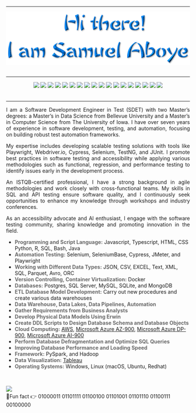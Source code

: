 ###### 
______________________________________________________________________________________________________________________________________________________

<!-- <h1 align="center"> Hi there 👋</h1>
<h1 align="center"> I'm Samuel Aboye.</h1> -->


<p align="center"><img src="/assets/logo-trans-3.png" style="display: block; margin: auto;"></p>



###### 
______________________________________________________________________________________________________________________________________________________
<p align="center">
<img src="https://img.shields.io/badge/Javascript-%23F7DF1E.svg?&style=for-the-badge&logo=javascript&logoColor=black">
<img src="https://img.shields.io/badge/Typescript-%2397A124.svg?&style=for-the-badge&logo=typescript&logoColor=black">
<img src="https://img.shields.io/badge/Node.js-%23447E9F.svg?&style=for-the-badge&logo=node.js&logoColor=white">
<img src="https://img.shields.io/badge/Python-%233776AB.svg?&style=for-the-badge&logo=python&logoColor=white">
<img src="https://img.shields.io/badge/C%2BPlus-%237F729B.svg?&style=for-the-badge&logo=cplusplus&logoColor=white">
<img src="https://img.shields.io/badge/Java-%2398D9C.svg?&style=for-the-badge&logo=java&logoColor=white">
<!-- <img src="https://img.shields.io/badge/C%23-%2339454F.svg?&style=for-the-badge&logo=c-sharp&logoColor=white"> -->
<img src="https://img.shields.io/badge/Playwright-%2356C5F.svg?&style=for-the-badge&logo=playwright&logoColor=black">
<img src="https://img.shields.io/badge/SeleniumBase-%23FF9800.svg?&style=for-the-badge&logo=seleniumbase&logoColor=white">
<img src="https://img.shields.io/badge/A11y-%238F4D2E.svg?&style=for-the-badge&logo=a11y&logoColor=black">
<img src="https://img.shields.io/badge/Selenium-%23379E31.svg?&style=for-the-badge&logo=selenium&logoColor=red">
<img src="https://img.shields.io/badge/Postman-%23FF6F00.svg?&style=for-the-badge&logo=postman&logoColor=black">
<img src="https://img.shields.io/badge/Git-%23F05033.svg?&style=for-the-badge&logo=git&logoColor=white">
<img src="https://img.shields.io/badge/Docker-%232496ED.svg?&style=for-the-badge&logo=docker&logoColor=white">
<img src="https://img.shields.io/badge/Kubernetes-%23326CE5.svg?&style=for-the-badge&logo=kubernetes&logoColor=white">
<img src="https://img.shields.io/badge/CI%2FCD-%2347A24E.svg?&style=for-the-badge&logo=circleci&logoColor=black">
<img src="https://img.shields.io/badge/Jenkins-%230050B5.svg?&style=for-the-badge&logo=jenkins&logoColor=white">
<img src="https://img.shields.io/badge/Travis%20CI-%23837F81.svg?&style=for-the-badge&logo=travisci&logoColor=black">
<img src="https://img.shields.io/badge/TDD-%2345E4C6.svg?&style=for-the-badge&logo=tdd&logoColor=white">
</p>


###### 
________________________________________________________________________________________________________________________________________________________

<p align="justify">I am a Software Development Engineer in Test (SDET) with two Master’s degrees: a Master’s in Data Science from Bellevue University and a Master’s in Computer Science from The University of Iowa. I have over seven years of experience in software development, testing, and automation, focusing on building robust test automation frameworks.</p>

<p align="justify">My expertise includes developing scalable testing solutions with tools like Playwright, Webdriver.io, Cypress, Selenium, TestNG, and JUnit. I promote best practices in software testing and accessibility while applying various methodologies such as functional, regression, and performance testing to identify issues early in the development process.</p>

<p align="justify">An ISTQB-certified professional, I have a strong background in agile methodologies and work closely with cross-functional teams. My skills in SQL and API testing ensure software quality, and I continuously seek opportunities to enhance my knowledge through workshops and industry conferences.</p>

<p align="justify">As an accessibility advocate and AI enthusiast, I engage with the software testing community, sharing knowledge and promoting innovation in the field.</p>
  


- <span style="color:dimgray">**Programming and Script Language:**</span> Javascript, Typescript, HTML, CSS Python, R, SQL, Bash, Java
- <span style="color:dimgray">**Automation Testing:**</span> Selenium, SeleniumBase, Cypress, JMeter, and Playwright
- <span style="color:dimgray">**Working with Different Data Types:**</span> JSON, CSV, EXCEL, Text, XML, SQL, Parquet, Avro, ORC
- <span style="color:dimgray">**Version Controlling, Container Virtualization:**</span> Docker
- <span style="color:dimgray">**Databases:**</span> Postgres, SQL Server, MySQL, SQLite, and MongoDB
- <span style="color:dimgray">**ETL Database Model Development:**</span> Carry out new procedures and create various data warehouses
- <span style="color:dimgray">**Data Warehouse, Data Lakes, Data Pipelines, Automation**</span>
- <span style="color:dimgray">**Gather Requirements from Business Analysts**</span>
- <span style="color:dimgray">**Develop Physical Data Models Using Erwin**</span>
- <span style="color:dimgray">**Create DDL Scripts to Design Database Schema and Database Objects**</span>
- <span style="color:dimgray">**Cloud Computing:**</span> [AWS](https://www.credly.com/badges/dea7ab47-4d66-4343-bb4a-e8fda880cffa/linked_in_profile), [Microsoft Azure AZ-900](https://www.credly.com/badges/9eabe562-1fab-4a4e-80d4-657e0b20348b?source=linked_in_profile), [Microsoft Azure DP-900](https://www.credly.com/badges/1461e6e4-a945-4c84-a4e7-db1d3213b7a1), [Microsoft Azure AI-900](https://www.credly.com/badges/9e652dde-28a0-4561-b671-e1606f1789a3?source=linked_in_profile)
- <span style="color:dimgray">**Perform Database Defragmentation and Optimize SQL Queries**</span>
- <span style="color:dimgray">**Improving Database Performance and Loading Speed**</span>
- <span style="color:dimgray">**Framework:**</span> PySpark, and Hadoop
- <span style="color:dimgray">**Data Visualization:**</span> [Tableau](https://public.tableau.com/app/profile/saboye)
- <span style="color:dimgray">**Operating Systems:**</span> Windows, Linux (macOS, Ubuntu, Redhat)



<br>

<a href="https://linkedin.com/in/samuelaboye" target="_blank"><img src ="https://img.shields.io/badge/LinkedIn-0077B5?style=for-the-badge&logo=linkedin&logoColor=white" /></a><br>
:small_blue_diamond:Fun fact   👉   01000011 01101111 01100100 01101001 01101110 01100111 00100000

